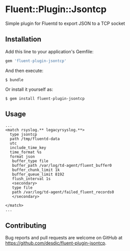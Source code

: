 # Fluent::Plugin::Jsontcp

Simple plugin for Fluentd to export JSON to a TCP socket

## Installation

Add this line to your application's Gemfile:

```ruby
gem 'fluent-plugin-jsontcp'
```

And then execute:

    $ bundle

Or install it yourself as:

    $ gem install fluent-plugin-jsontcp

## Usage

```
...
<match rsyslog.** legacyrsyslog.**>
  type jsontcp
  path /tmp/fluentd-data
  utc
  include_time_key
  time_format %s
  format json
   buffer_type file
   buffer_path /var/log/td-agent/fluent_buffer0
   buffer_chunk_limit 1k
   buffer_queue_limit 8192
   flush_interval 1s
   <secondary>
   type file
   path /var/log/td-agent/failed_fluent_records0
   </secondary>

</match>
...
```

## Contributing

Bug reports and pull requests are welcome on GitHub at https://github.com/desdic/fluent-plugin-jsontcp.

